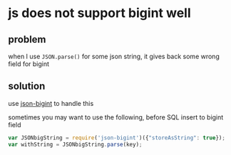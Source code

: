 # js does not support bigint well

## problem

when I use `JSON.parse()` for some json string, it gives back some wrong field for bigint

## solution

use [json-bigint](https://github.com/sidorares/json-bigint) to handle this

sometimes you may want to use the following, before SQL insert to bigint field

```js
var JSONbigString = require('json-bigint')({"storeAsString": true});
var withString = JSONbigString.parse(key);
```
